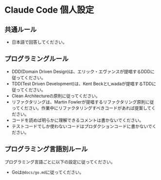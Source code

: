 # Claude Code 個人設定

## 共通ルール

- 日本語で回答してください。

## プログラミングルール

- DDD(Domain Driven Design)は、エリック・エヴァンスが提唱するDDDに従ってください。
- TDD(Test Driven Development)は、Kent Beckとt_wadaが提唱するTDDに従ってください。
- Clean Architectureの原則に従ってください。
- リファクタリングは、Martin Fowlerが提唱するリファクタリング原則に従ってください。作業中にリファクタリングすべきコードがあれば提案してください。
- コードを読めば明らかに理解できるコメントは書かないでください。
- テストコードでしか使わないコードはプロダクションコードに書かないでください。

## プログラミング言語別ルール

プログラミング言語ごとに以下の設定に従ってください。

- Goは`@docs/go.md`に従ってください。
